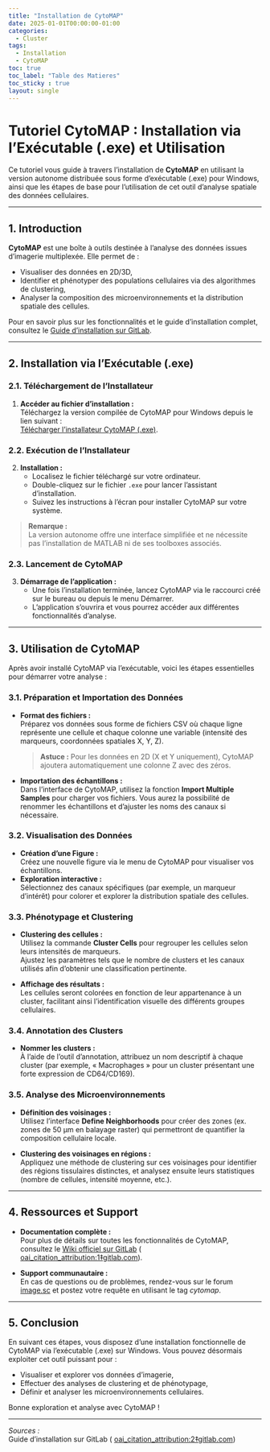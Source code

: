 ```yaml
---
title: "Installation de CytoMAP"
date: 2025-01-01T00:00:00-01:00
categories:
  - Cluster
tags:
  - Installation
  - CytoMAP
toc: true
toc_label: "Table des Matieres"
toc_sticky : true
layout: single
---
```


# Tutoriel CytoMAP : Installation via l’Exécutable (.exe) et Utilisation

Ce tutoriel vous guide à travers l’installation de **CytoMAP** en utilisant la version autonome distribuée sous forme d’exécutable (.exe) pour Windows, ainsi que les étapes de base pour l’utilisation de cet outil d’analyse spatiale des données cellulaires.

---

## 1. Introduction

**CytoMAP** est une boîte à outils destinée à l’analyse des données issues d’imagerie multiplexée. Elle permet de :
- Visualiser des données en 2D/3D,
- Identifier et phénotyper des populations cellulaires via des algorithmes de clustering,
- Analyser la composition des microenvironnements et la distribution spatiale des cellules.

Pour en savoir plus sur les fonctionnalités et le guide d’installation complet, consultez le [Guide d’installation sur GitLab]( [oai_citation_attribution:0‡gitlab.com](https://gitlab.com/gernerlab/cytomap/-/wikis/Installation-Guide)).

---

## 2. Installation via l’Exécutable (.exe)

### 2.1. Téléchargement de l’Installateur

1. **Accéder au fichier d’installation :**  
   Téléchargez la version compilée de CytoMAP pour Windows depuis le lien suivant :  
   [Télécharger l’installateur CytoMAP (.exe)](https://gitlab.com/gernerlab/cytomap/raw/master/StandaloneInstaller/CytoMAP_Installer_Windows.exe?inline=false).

### 2.2. Exécution de l’Installateur

2. **Installation :**
   - Localisez le fichier téléchargé sur votre ordinateur.
   - Double-cliquez sur le fichier `.exe` pour lancer l’assistant d’installation.
   - Suivez les instructions à l’écran pour installer CytoMAP sur votre système.

> **Remarque :**  
> La version autonome offre une interface simplifiée et ne nécessite pas l’installation de MATLAB ni de ses toolboxes associés.

### 2.3. Lancement de CytoMAP

3. **Démarrage de l’application :**
   - Une fois l’installation terminée, lancez CytoMAP via le raccourci créé sur le bureau ou depuis le menu Démarrer.
   - L’application s’ouvrira et vous pourrez accéder aux différentes fonctionnalités d’analyse.

---

## 3. Utilisation de CytoMAP

Après avoir installé CytoMAP via l’exécutable, voici les étapes essentielles pour démarrer votre analyse :

### 3.1. Préparation et Importation des Données

- **Format des fichiers :**  
  Préparez vos données sous forme de fichiers CSV où chaque ligne représente une cellule et chaque colonne une variable (intensité des marqueurs, coordonnées spatiales X, Y, Z).  
  > **Astuce :** Pour les données en 2D (X et Y uniquement), CytoMAP ajoutera automatiquement une colonne Z avec des zéros.

- **Importation des échantillons :**  
  Dans l’interface de CytoMAP, utilisez la fonction **Import Multiple Samples** pour charger vos fichiers. Vous aurez la possibilité de renommer les échantillons et d’ajuster les noms des canaux si nécessaire.

### 3.2. Visualisation des Données

- **Création d’une Figure :**  
  Créez une nouvelle figure via le menu de CytoMAP pour visualiser vos échantillons.
- **Exploration interactive :**  
  Sélectionnez des canaux spécifiques (par exemple, un marqueur d’intérêt) pour colorer et explorer la distribution spatiale des cellules.

### 3.3. Phénotypage et Clustering

- **Clustering des cellules :**  
  Utilisez la commande **Cluster Cells** pour regrouper les cellules selon leurs intensités de marqueurs.  
  Ajustez les paramètres tels que le nombre de clusters et les canaux utilisés afin d’obtenir une classification pertinente.

- **Affichage des résultats :**  
  Les cellules seront colorées en fonction de leur appartenance à un cluster, facilitant ainsi l’identification visuelle des différents groupes cellulaires.

### 3.4. Annotation des Clusters

- **Nommer les clusters :**  
  À l’aide de l’outil d’annotation, attribuez un nom descriptif à chaque cluster (par exemple, « Macrophages » pour un cluster présentant une forte expression de CD64/CD169).

### 3.5. Analyse des Microenvironnements

- **Définition des voisinages :**  
  Utilisez l’interface **Define Neighborhoods** pour créer des zones (ex. zones de 50 µm en balayage raster) qui permettront de quantifier la composition cellulaire locale.
  
- **Clustering des voisinages en régions :**  
  Appliquez une méthode de clustering sur ces voisinages pour identifier des régions tissulaires distinctes, et analysez ensuite leurs statistiques (nombre de cellules, intensité moyenne, etc.).

---

## 4. Ressources et Support

- **Documentation complète :**  
  Pour plus de détails sur toutes les fonctionnalités de CytoMAP, consultez le [Wiki officiel sur GitLab](https://gitlab.com/gernerlab/cytomap/-/wikis/Installation-Guide) ( [oai_citation_attribution:1‡gitlab.com](https://gitlab.com/gernerlab/cytomap/-/wikis/Installation-Guide)).

- **Support communautaire :**  
  En cas de questions ou de problèmes, rendez-vous sur le forum [image.sc](https://forum.image.sc) et postez votre requête en utilisant le tag *cytomap*.

---

## 5. Conclusion

En suivant ces étapes, vous disposez d’une installation fonctionnelle de CytoMAP via l’exécutable (.exe) sur Windows. Vous pouvez désormais exploiter cet outil puissant pour :
- Visualiser et explorer vos données d’imagerie,
- Effectuer des analyses de clustering et de phénotypage,
- Définir et analyser les microenvironnements cellulaires.

Bonne exploration et analyse avec CytoMAP !

---

*Sources :*  
Guide d’installation sur GitLab ( [oai_citation_attribution:2‡gitlab.com](https://gitlab.com/gernerlab/cytomap/-/wikis/Installation-Guide))